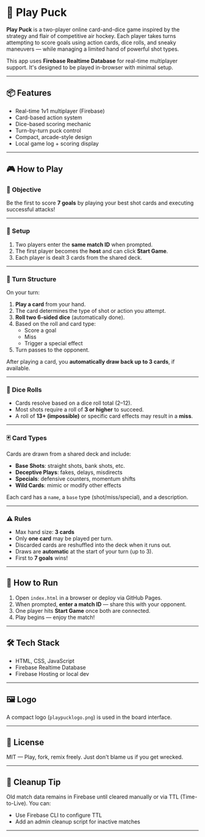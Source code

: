 # 🏒 Play Puck

**Play Puck** is a two-player online card-and-dice game inspired by the strategy and flair of competitive air hockey. Each player takes turns attempting to score goals using action cards, dice rolls, and sneaky maneuvers — while managing a limited hand of powerful shot types.

This app uses **Firebase Realtime Database** for real-time multiplayer support. It's designed to be played in-browser with minimal setup.

---

## 📦 Features

- Real-time 1v1 multiplayer (Firebase)
- Card-based action system
- Dice-based scoring mechanic
- Turn-by-turn puck control
- Compact, arcade-style design
- Local game log + scoring display

---

## 🎮 How to Play

### 🎯 Objective

Be the first to score **7 goals** by playing your best shot cards and executing successful attacks!

---

### 🧠 Setup

1. Two players enter the **same match ID** when prompted.
2. The first player becomes the **host** and can click **Start Game**.
3. Each player is dealt 3 cards from the shared deck.

---

### 🔁 Turn Structure

On your turn:
1. **Play a card** from your hand.
2. The card determines the type of shot or action you attempt.
3. **Roll two 6-sided dice** (automatically done).
4. Based on the roll and card type:
   - Score a goal
   - Miss
   - Trigger a special effect
5. Turn passes to the opponent.

After playing a card, you **automatically draw back up to 3 cards**, if available.

---

### 🎲 Dice Rolls

- Cards resolve based on a dice roll total (2–12).
- Most shots require a roll of **3 or higher** to succeed.
- A roll of **13+ (impossible)** or specific card effects may result in a **miss**.

---

### 🃏 Card Types

Cards are drawn from a shared deck and include:

- **Base Shots**: straight shots, bank shots, etc.
- **Deceptive Plays**: fakes, delays, misdirects
- **Specials**: defensive counters, momentum shifts
- **Wild Cards**: mimic or modify other effects

Each card has a `name`, a `base` type (shot/miss/special), and a description.

---

### ⚠️ Rules

- Max hand size: **3 cards**
- Only **one card** may be played per turn.
- Discarded cards are reshuffled into the deck when it runs out.
- Draws are **automatic** at the start of your turn (up to 3).
- First to **7 goals** wins!

---

## 🚀 How to Run

1. Open `index.html` in a browser or deploy via GitHub Pages.
2. When prompted, **enter a match ID** — share this with your opponent.
3. One player hits **Start Game** once both are connected.
4. Play begins — enjoy the match!

---

## 🛠 Tech Stack

- HTML, CSS, JavaScript
- Firebase Realtime Database
- Firebase Hosting or local dev

---

## 🖼 Logo

A compact logo (`playpucklogo.png`) is used in the board interface.

---

## 📜 License

MIT — Play, fork, remix freely. Just don't blame us if you get wrecked.

---

## 🧼 Cleanup Tip

Old match data remains in Firebase until cleared manually or via TTL (Time-to-Live). You can:
- Use Firebase CLI to configure TTL
- Add an admin cleanup script for inactive matches

---
